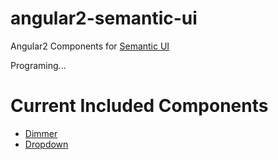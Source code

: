 # angular2-semantic-ui
Angular2 Components for <a href="http://semantic-ui.com/">Semantic UI</a>

Programing...

# Current Included Components
- <a href="https://github.com/lon-yang/angular2-semantic-ui/tree/master/components/dimmer">Dimmer</a>
- <a href="https://github.com/lon-yang/angular2-semantic-ui/tree/master/components/dropdown">Dropdown</a>